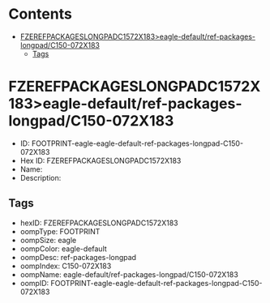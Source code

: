 



Contents
========

* [FZEREFPACKAGESLONGPADC1572X183>eagle-default/ref-packages-longpad/C150-072X183](#fzerefpackageslongpadc1572x183eagle-defaultref-packages-longpadc150-072x183)
	* [Tags](#tags)

# FZEREFPACKAGESLONGPADC1572X183>eagle-default/ref-packages-longpad/C150-072X183

- ID: FOOTPRINT-eagle-eagle-default-ref-packages-longpad-C150-072X183
- Hex ID: FZEREFPACKAGESLONGPADC1572X183
- Name: 
- Description: 

## Tags

- hexID: FZEREFPACKAGESLONGPADC1572X183
- oompType: FOOTPRINT
- oompSize: eagle
- oompColor: eagle-default
- oompDesc: ref-packages-longpad
- oompIndex: C150-072X183
- oompName: eagle-default/ref-packages-longpad/C150-072X183
- oompID: FOOTPRINT-eagle-eagle-default-ref-packages-longpad-C150-072X183
